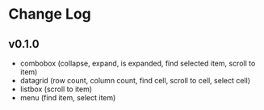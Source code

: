 ﻿# Change Log

<!--## Unreleased-->
## v0.1.0

- combobox (collapse, expand, is expanded, find selected item, scroll to item)
- datagrid (row count, column count, find cell, scroll to cell, select cell)
- listbox (scroll to item)
- menu (find item, select item)



